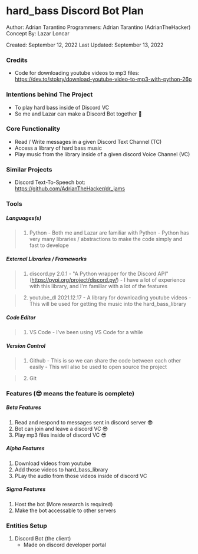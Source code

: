 # hard_bass Discord Bot Plan

Author:      Adrian Tarantino
Programmers: Adrian Tarantino (AdrianTheHacker)
Concept By:  Lazar Loncar 

Created:      September 12, 2022
Last Updated: September 13, 2022

### Credits
- Code for downloading youtube videos to mp3 files: https://dev.to/stokry/download-youtube-video-to-mp3-with-python-26p

### Intentions behind The Project

- To play hard bass inside of Discord VC
- So me and Lazar can make a Discord Bot together 🥳

### Core Functionality

- Read / Write messages in a given Discord Text Channel (TC)
- Access a library of hard bass music
- Play music from the library inside of a given discord Voice Channel (VC)

### Similar Projects

- Discord Text-To-Speech bot: https://github.com/AdrianTheHacker/dr_jams

### Tools
##### Languages(s)
> 1. Python
    - Both me and Lazar are familiar with Python
    - Python has very many libraries / abstractions to make the code simply and fast to develope

##### External Libraries / Frameworks
> 1. discord.py 2.0.1
    - "A Python wrapper for the Discord API" (https://pypi.org/project/discord.py/)
    - I  have a lot of experience with this library, and I'm familiar with a lot of the features

> 2. youtube_dl 2021.12.17
    - A library for downloading youtube videos
    - This will be used for getting the music into the hard_bass_library

##### Code Editor
> 1. VS Code 
    - I've been using VS Code for a while

##### Version Control
> 1. Github
    - This is so we can share the code between each other easily
    - This will also be used to open source the project

> 2. Git 

### Features (😎 means the feature is complete)
##### Beta Features
1. Read and respond to messages sent in discord server 😎
2. Bot can join and leave a discord VC 😎
2. Play mp3 files inside of discord VC 😎

##### Alpha Features
1. Download videos from youtube
2. Add those videos to hard_bass_library
3. PLay the audio from those videos inside of discord VC

##### Sigma Features
1. Host the bot (More research is required)
2. Make the bot accessable to other servers

### Entities Setup
1. Discord Bot (the client) 
    - Made on discord developer portal
